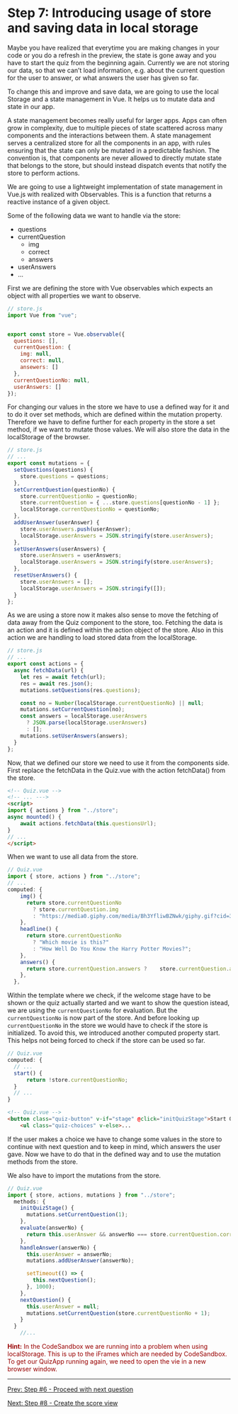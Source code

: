 # Step 7: Introducing usage of store and saving data in local storage

Maybe you have realized that everytime you are making changes in your code or you do a refresh in the preview, the state is gone away and you have to start the quiz from the beginning again. Currently we are not storing our data, so that we can’t load information, e.g. about the current question for the user to answer, or what answers the user has given so far.

To change this and improve and save data, we are going to use the local Storage and a state management in Vue. It helps us to mutate data and state in our app.

A state management becomes really useful for larger apps. Apps can often grow in complexity, due to multiple pieces of state scattered across many components and the interactions between them. A state management serves a centralized store for all the components in an app, with rules ensuring that the state can only be mutated in a predictable fashion. The convention is, that components are never allowed to directly mutate state that belongs to the store, but should instead dispatch events that notify the store to perform actions.

We are going to use a lightweight implementation of state management in Vue.js with realized with Observables. This is a function that returns a reactive instance of a given object.

Some of the following data we want to handle via the store:
- questions
- currentQuestion
  - img
  - correct
  - answers
- userAnswers
- ...

First we are defining the store with Vue observables which expects an object with all properties we want to observe.

```javascript
// store.js
import Vue from "vue";


export const store = Vue.observable({
  questions: [],
  currentQuestion: {
    img: null,
    correct: null,
    ansewers: []
  },
  currentQuestionNo: null,
  userAnswers: []
});
```

For changing our values in the store we have to use a defined way for it and to do it over set methods, which are defined within the mutation property. Therefore we have to define further for each property in the store a set method, if we want to mutate those values.
We will also store the data in the localStorage of the browser.

```javascript
// store.js
// ...
export const mutations = {
  setQuestions(questions) {
    store.questions = questions;
  },
  setCurrentQuestion(questionNo) {
    store.currentQuestionNo = questionNo;
    store.currentQuestion = { ...store.questions[questionNo - 1] };
    localStorage.currentQuestionNo = questionNo;
  },
  addUserAnswer(userAnswer) {
    store.userAnswers.push(userAnswer);
    localStorage.userAnswers = JSON.stringify(store.userAnswers);
  },
  setUserAnswers(userAnswers) {
    store.userAnswers = userAnswers;
    localStorage.userAnswers = JSON.stringify(store.userAnswers);
  },
  resetUserAnswers() {
    store.userAnswers = [];
    localStorage.userAnswers = JSON.stringify([]);
  }
};
```

As we are using a store now it makes also sense to move the fetching of data away from the Quiz component to the store, too. Fetching the data is an action and it is defined within the action object of the store. Also in this action we are handling to load stored data from the localStorage.

```javascript
// store.js
// ...
export const actions = {
  async fetchData(url) {
    let res = await fetch(url);
    res = await res.json();
    mutations.setQuestions(res.questions);

    const no = Number(localStorage.currentQuestionNo) || null;
    mutations.setCurrentQuestion(no);
    const answers = localStorage.userAnswers
      ? JSON.parse(localStorage.userAnswers)
      : [];
    mutations.setUserAnswers(answers);
  }
};
```

Now, that we defined our store we need to use it from the components side.
First replace the fetchData in the Quiz.vue with the action fetchData() from the store.

```html
<!-- Quiz.vue -->
<!-- ... --->
<script>
import { actions } from "../store";
async mounted() {
    await actions.fetchData(this.questionsUrl);
}
// ...
</script>
```

When we want to use all data from the store.

```javascript
// Quiz.vue
import { store, actions } from "../store";
// ...
computed: {
    img() {
      return store.currentQuestionNo
        ? store.currentQuestion.img
        : "https://media0.giphy.com/media/Bh3YfliwBZNwk/giphy.gif?cid=3640f6095c852266776c6f746fb2fc67";
    },
    headline() {
      return store.currentQuestionNo
        ? "Which movie is this?"
        : "How Well Do You Know the Harry Potter Movies?";
    },
    answers() {
      return store.currentQuestion.answers ?    store.currentQuestion.answers : [];
    },
  },
```

Within the template where we check, if the welcome stage have to be shown or the quiz actually started and we want to show the question istead, we are using the `currentQuestionNo` for evaluation. But the `currentQuestionNo` is now part of the store. And before looking up `currentQuestionNo` in the store we would have to check if the store is initialized. To avoid this, we introduced another computed property start. This helps not being forced to check if the store can be used so far.

```javascript
// Quiz.vue
computed: {
  // ...
  start() {
      return !store.currentQuestionNo;
  }
  // ...
}
```

```html
<!-- Quiz.vue -->
<button class="quiz-button" v-if="stage" @click="initQuizStage">Start Quiz</button>
    <ul class="quiz-choices" v-else>...
```

If the user makes a choice we have to change some values in the store to continue with next question and to keep in mind, which answers the user gave. Now we have to do that in the defined way and to use the mutation methods from the store.

We also have to import the mutations from the store.

```javascript
// Quiz.vue
import { store, actions, mutations } from "../store";
  methods: {
    initQuizStage() {
      mutations.setCurrentQuestion(1);
    },
    evaluate(answerNo) {
      return this.userAnswer && answerNo === store.currentQuestion.correct;
    },
    handleAnswer(answerNo) {
      this.userAnswer = answerNo;
      mutations.addUserAnswer(answerNo);

      setTimeout(() => {
        this.nextQuestion();
      }, 1000);
    },
    nextQuestion() {
      this.userAnswer = null;
      mutations.setCurrentQuestion(store.currentQuestionNo + 1);
    }
  }
    //...
```

<span style="color:#900;">
<strong>Hint:</strong>
In the CodeSandbox we are running into a problem when using localStorage. This is up to the iFrames which are needed by CodeSandbox. To get our QuizApp running again, we need to open the vie in a new browser window.
</span>

---

[Prev: Step #6 - Proceed with next question](./workshop-steps/step6.md)

[Next: Step #8 - Create the score view](./workshop-steps/step8.md)

